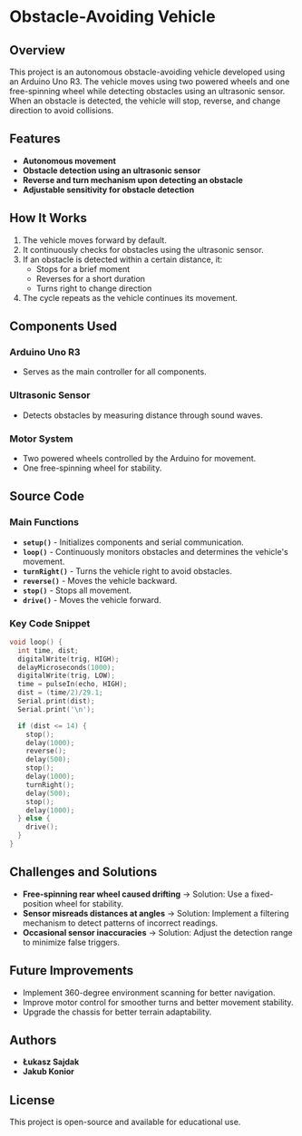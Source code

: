 # Obstacle-Avoiding Vehicle

## Overview
This project is an autonomous obstacle-avoiding vehicle developed using an Arduino Uno R3. The vehicle moves using two powered wheels and one free-spinning wheel while detecting obstacles using an ultrasonic sensor. When an obstacle is detected, the vehicle will stop, reverse, and change direction to avoid collisions.

## Features
- **Autonomous movement**
- **Obstacle detection using an ultrasonic sensor**
- **Reverse and turn mechanism upon detecting an obstacle**
- **Adjustable sensitivity for obstacle detection**

## How It Works
1. The vehicle moves forward by default.
2. It continuously checks for obstacles using the ultrasonic sensor.
3. If an obstacle is detected within a certain distance, it:
   - Stops for a brief moment
   - Reverses for a short duration
   - Turns right to change direction
4. The cycle repeats as the vehicle continues its movement.

## Components Used
### Arduino Uno R3
- Serves as the main controller for all components.

### Ultrasonic Sensor
- Detects obstacles by measuring distance through sound waves.

### Motor System
- Two powered wheels controlled by the Arduino for movement.
- One free-spinning wheel for stability.

## Source Code
### Main Functions
- **`setup()`** - Initializes components and serial communication.
- **`loop()`** - Continuously monitors obstacles and determines the vehicle's movement.
- **`turnRight()`** - Turns the vehicle right to avoid obstacles.
- **`reverse()`** - Moves the vehicle backward.
- **`stop()`** - Stops all movement.
- **`drive()`** - Moves the vehicle forward.

### Key Code Snippet
```cpp
void loop() {
  int time, dist;
  digitalWrite(trig, HIGH);
  delayMicroseconds(1000);
  digitalWrite(trig, LOW);
  time = pulseIn(echo, HIGH);
  dist = (time/2)/29.1;
  Serial.print(dist);
  Serial.print('\n');

  if (dist <= 14) {
    stop();
    delay(1000);
    reverse();
    delay(500);
    stop();
    delay(1000);
    turnRight();
    delay(500);
    stop();
    delay(1000);
  } else {
    drive();
  }
}
```

## Challenges and Solutions
- **Free-spinning rear wheel caused drifting** → Solution: Use a fixed-position wheel for stability.
- **Sensor misreads distances at angles** → Solution: Implement a filtering mechanism to detect patterns of incorrect readings.
- **Occasional sensor inaccuracies** → Solution: Adjust the detection range to minimize false triggers.

## Future Improvements
- Implement 360-degree environment scanning for better navigation.
- Improve motor control for smoother turns and better movement stability.
- Upgrade the chassis for better terrain adaptability.

## Authors
- **Łukasz Sajdak**
- **Jakub Konior**

## License
This project is open-source and available for educational use.

